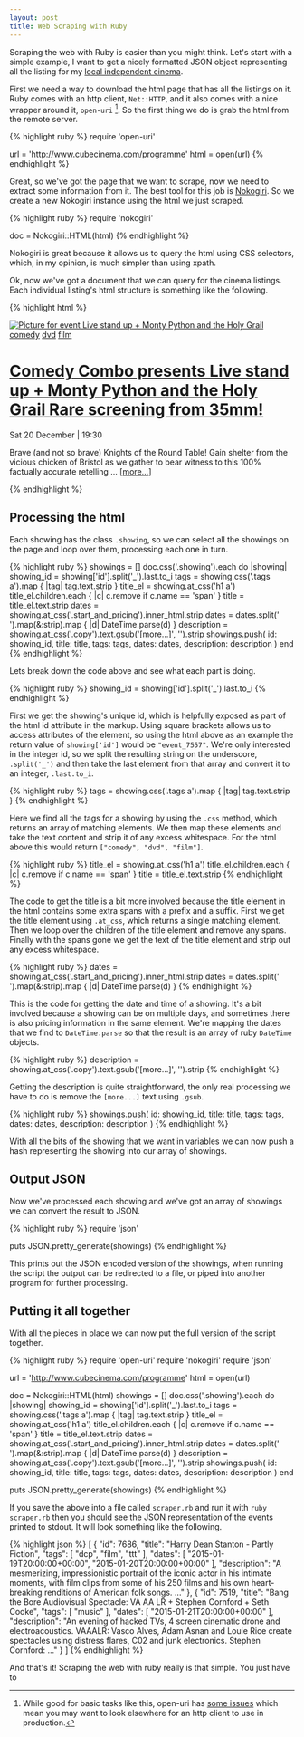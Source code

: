 ```yaml
---
layout: post
title: Web Scraping with Ruby
---
```


Scraping the web with Ruby is easier than you might think. Let's start with a simple example, I want to get a nicely formatted JSON object representing all the listing for my [local independent cinema][cubecinema].

First we need a way to download the html page that has all the listings on it. Ruby comes with an http client, `Net::HTTP`, and it also comes with a nice wrapper around it, `open-uri` [^open-uri]. So the first thing we do is grab the html from the remote server.

{% highlight ruby %}
require 'open-uri'

url = 'http://www.cubecinema.com/programme'
html = open(url)
{% endhighlight %}

Great, so we've got the page that we want to scrape, now we need to extract some information from it. The best tool for this job is [Nokogiri][]. So we create a new Nokogiri instance using the html we just scraped.

{% highlight ruby %}
require 'nokogiri'

doc = Nokogiri::HTML(html)
{% endhighlight %}

Nokogiri is great because it allows us to query the html using CSS selectors, which, in my opinion, is much simpler than using xpath.

Ok, now we've got a document that we can query for the cinema listings. Each individual listing's html structure is something like the following.

{% highlight html %}
<div class="showing" id="event_7557">
  <a href="/programme/event/live-stand-up-monty-python-and-the-holy-grail,7557/">
    <img src="/media/diary/thumbnails/montypython2_1.png.500x300_q85_background-%23FFFFFF_crop-smart.jpg" alt="Picture for event Live stand up + Monty Python and the Holy Grail">
  </a>
  <span class="tags"><a href="/programme/view/comedy/" class="tag_comedy">comedy</a> <a href="/programme/view/dvd/" class="tag_dvd">dvd</a> <a href="/programme/view/film/" class="tag_film">film</a> </span>
  <h1>
    <a href="/programme/event/live-stand-up-monty-python-and-the-holy-grail,7557/">
      <span class="pre_title">Comedy Combo presents</span>
      Live stand up + Monty Python and the Holy Grail
      <span class="post_title">Rare screening from 35mm!</span>
    </a>
  </h1>
  <div class="event_details">
    <p class="start_and_pricing">
      Sat 20 December | 19:30
      <br>
    </p>
    <p class="copy">Brave (and not so brave) Knights of the Round Table! Gain shelter from the vicious chicken of Bristol as we gather to bear witness to this 100% factually accurate retelling ... [<a class="more" href="/programme/event/live-stand-up-monty-python-and-the-holy-grail,7557/">more...</a>]</p>
  </div>
</div>
{% endhighlight %}

## Processing the html

Each showing has the class `.showing`, so we can select all the showings on the page and loop over them, processing each one in turn.

{% highlight ruby %}
showings = []
doc.css('.showing').each do |showing|
  showing_id = showing['id'].split('_').last.to_i
  tags = showing.css('.tags a').map { |tag| tag.text.strip }
  title_el = showing.at_css('h1 a')
  title_el.children.each { |c| c.remove if c.name == 'span' }
  title = title_el.text.strip
  dates = showing.at_css('.start_and_pricing').inner_html.strip
  dates = dates.split('<br>').map(&:strip).map { |d| DateTime.parse(d) }
  description = showing.at_css('.copy').text.gsub('[more...]', '').strip
  showings.push(
    id: showing_id,
    title: title,
    tags: tags,
    dates: dates,
    description: description
  )
end
{% endhighlight %}

Lets break down the code above and see what each part is doing.

{% highlight ruby %}
showing_id = showing['id'].split('_').last.to_i
{% endhighlight %}

First we get the showing's unique id, which is helpfully exposed as part of the html id attribute in the markup. Using square brackets allows us to access attributes of the element, so using the html above as an example the return value of `showing['id']` would be `"event_7557"`. We're only interested in the integer id, so we split the resulting string on the underscore, `.split('_')` and then take the last element from that array and convert it to an integer, `.last.to_i`.

{% highlight ruby %}
tags = showing.css('.tags a').map { |tag| tag.text.strip }
{% endhighlight %}

Here we find all the tags for a showing by using the `.css` method, which returns an array of matching elements. We then map these elements and take the text content and strip it of any excess whitespace. For the html above this would return `["comedy", "dvd", "film"]`.

{% highlight ruby %}
title_el = showing.at_css('h1 a')
title_el.children.each { |c| c.remove if c.name == 'span' }
title = title_el.text.strip
{% endhighlight %}

The code to get the title is a bit more involved because the title element in the html contains some extra spans with a prefix and a suffix. First we get the title element using `.at_css`, which returns a single matching element. Then we loop over the children of the title element and remove any spans. Finally with the spans gone we get the text of the title element and strip out any excess whitespace.

{% highlight ruby %}
dates = showing.at_css('.start_and_pricing').inner_html.strip
dates = dates.split('<br>').map(&:strip).map { |d| DateTime.parse(d) }
{% endhighlight %}

This is the code for getting the date and time of a showing. It's a bit involved because a showing can be on multiple days, and sometimes there is also pricing information in the same element. We're mapping the dates that we find to `DateTime.parse` so that the result is an array of ruby `DateTime` objects.

{% highlight ruby %}
description = showing.at_css('.copy').text.gsub('[more...]', '').strip
{% endhighlight %}

Getting the description is quite straightforward, the only real processing we have to do is remove the `[more...]` text using `.gsub`.

{% highlight ruby %}
showings.push(
    id: showing_id,
    title: title,
    tags: tags,
    dates: dates,
    description: description
  )
{% endhighlight %}

With all the bits of the showing that we want in variables we can now push a hash representing the showing into our array of showings.

## Output JSON

Now we've processed each showing and we've got an array of showings we can convert the result to JSON.

{% highlight ruby %}
require 'json'

puts JSON.pretty_generate(showings)
{% endhighlight %}

This prints out the JSON encoded version of the showings, when running the script the output can be redirected to a file, or piped into another program for further processing.

## Putting it all together

With all the pieces in place we can now put the full version of the script together.

{% highlight ruby %}
require 'open-uri'
require 'nokogiri'
require 'json'

url = 'http://www.cubecinema.com/programme'
html = open(url)

doc = Nokogiri::HTML(html)
showings = []
doc.css('.showing').each do |showing|
  showing_id = showing['id'].split('_').last.to_i
  tags = showing.css('.tags a').map { |tag| tag.text.strip }
  title_el = showing.at_css('h1 a')
  title_el.children.each { |c| c.remove if c.name == 'span' }
  title = title_el.text.strip
  dates = showing.at_css('.start_and_pricing').inner_html.strip
  dates = dates.split('<br>').map(&:strip).map { |d| DateTime.parse(d) }
  description = showing.at_css('.copy').text.gsub('[more...]', '').strip
  showings.push(
    id: showing_id,
    title: title,
    tags: tags,
    dates: dates,
    description: description
  )
end

puts JSON.pretty_generate(showings)
{% endhighlight %}

If you save the above into a file called `scraper.rb` and run it with `ruby scraper.rb` then you should see the JSON representation of the events printed to stdout. It will look something like the following.

{% highlight json %}
[
  {
    "id": 7686,
    "title": "Harry Dean Stanton - Partly Fiction",
    "tags": [
      "dcp",
      "film",
      "ttt"
    ],
    "dates": [
      "2015-01-19T20:00:00+00:00",
      "2015-01-20T20:00:00+00:00"
    ],
    "description": "A mesmerizing, impressionistic portrait of the iconic actor in his intimate moments, with film clips from some of his 250 films and his own heart-breaking renditions of American folk songs. ..."
  },
  {
    "id": 7519,
    "title": "Bang the Bore Audiovisual Spectacle: VA AA LR + Stephen Cornford + Seth Cooke",
    "tags": [
      "music"
    ],
    "dates": [
      "2015-01-21T20:00:00+00:00"
    ],
    "description": "An evening of hacked TVs, 4 screen cinematic drone and electroacoustics. VAAALR: Vasco Alves, Adam Asnan and Louie Rice create spectacles using distress flares, C02 and junk electronics. Stephen Cornford: ..."
  }
]
{% endhighlight %}

And that's it! Scraping the web with ruby really is that simple. You just have to 

[Nokogiri]: http://www.nokogiri.org/
[cubecinema]: http://www.cubecinema.com/programme

[^open-uri]: While good for basic tasks like this, open-uri has [some issues](https://bugs.ruby-lang.org/issues/3719) which mean you may want to look elsewhere for an http client to use in production.
